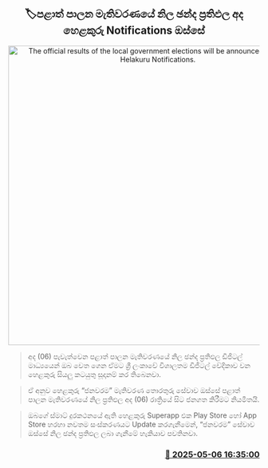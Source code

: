 <p align='center'><b><h2 align='center' title='The official results of the local government elections will be announced today via Helakuru Notifications.'>🏷පළාත් පාලන මැතිවරණයේ නිල ඡන්ද ප්‍රතිඵල අද හෙළකුරු Notifications ඔස්සේ</h2></b></p>
<p align='center'><img src='https://helakuru.sgp1.cdn.digitaloceanspaces.com/esana/images/lib/janawarama-38983.jpg' width='600' alt='The official results of the local government elections will be announced today via Helakuru Notifications.'></p>

> අද (06) පැවැත්වෙන පළාත් පාලන මැතිවරණයේ නිල ඡන්ද ප්‍රතිඵල ඩිජිටල් මාධ්‍යයෙන් ඔබ වෙත ගෙන ඒමට ශ්‍රී ලංකාවේ විශාලතම ඩිජිටල් වේදිකාව වන හෙළකුරු සියලු කටයුතු සූදානම් කර තිබෙනවා.

> ඒ අනුව හෙළකුරු “ජනවරම” මැතිවරණ තොරතුරු සේවාව ඔස්සේ පළාත් පාලන මැතිවරණයේ නිල ප්‍රතිඵල අද (06) රාත්‍රියේ සිට ජනගත කිරීමට නියමිතයි.

> ඔබගේ ස්මාට් දුරකථනයේ ඇති හෙළකුරු Superapp එක Play Store හෝ App Store හරහා නවතම සංස්කරණයට Update කරගැනීමෙන්, “ජනවරම” සේවාව ඔස්සේ නිල ඡන්ද ප්‍රතිඵල ලබා ගැනීමේ හැකියාව පවතිනවා.



<h3 align='right'><a href='https://www.helakuru.lk/esana/p/109863/'>📅 2025-05-06 16:35:00</a></h3>
